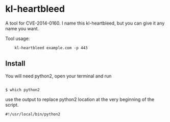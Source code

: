 kl-heartbleed
==========

A tool for CVE-2014-0160. I name this kl-heartbleed, but you can give it any name you want.

Tool usage:

```
    kl-heartbleed example.com -p 443

```
## Install

You will need python2, open your terminal and run 

```

$ which python2

```
use the output to replace python2 location at the very beginning of the script. 
```
#!/usr/local/bin/python2

```
